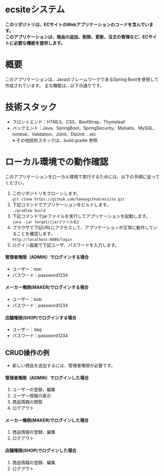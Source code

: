 # ecsiteシステム


#### このリポジトリは、ECサイトのWebアプリケーションのコードを含んでいます。<br>このアプリケーションは、商品の追加、削除、更新、注文の管理など、ECサイトに必要な機能を提供します。

# 概要
このアプリケーションは、JavaのフレームワークであるSpring Bootを使用して作成されています。
主な機能は、以下の通りです。



# 技術スタック
- フロントエンド：HTML5、CSS、BootStrap、Thymeleaf
- バックエンド：Java、SpringBoot、SpringSecurity、Mybatis、MySQL、lombok、Validation、JUnit、DbUnit ...etc<br>
※ その他技術スタックは、build.gradle 参照

# ローカル環境での動作確認
このアプリケーションをローカル環境で実行するためには、以下の手順に従ってください。
1. このリポジトリをクローンします。<br>
```git clone https://github.com/tamaogithub/ecsite.git ```
2. 下記コマンドでアプリケーションをビルドします。<br> 
```./gradlew build```
3. 下記コマンドでjarファイルを実行してアプリケーションを起動します。<br>
```java -jar target/{jarファイル名}```
4. ブラウザで下記URLにアクセスして、アプリケーションが正常に動作していることを確認します。<br>
```http://localhost:8080/login ```
5. ログイン画面で下記ユーザ、パスワードを入力します。
#### 管理者権限（ADMIN）でログインする場合
- ユーザー：tom
- パスワード：password1234
#### メーカー権限(MAKER)でログインする場合
- ユーザー：bob
- パスワード：password1234
#### 店舗権限(SHOP)でログインする場合
- ユーザー：dag
- パスワード：password1234


## CRUD操作の例
- 新しい商品を追加するには、管理者権限が必要です。

#### 管理者権限（ADMIN）でログインした場合
1. ユーザーの登録、編集
2. ユーザー情報の表示
3. 商品情報の閲覧
4. ログアウト

#### メーカー権限(MAKER)でログインした場合
1. 商品情報の登録、編集
2. ログアウト

#### 店舗権限(SHOP)でログインした場合
1. 商品情報の登録、編集
2. ログアウト

###
